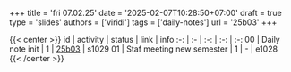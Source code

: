 +++
title = 'fri 07.02.25'
date = '2025-02-07T10:28:50+07:00'
draft = true
type = 'slides'
authors = ['viridi']
tags = ['daily-notes']
url = '25b03'
+++

{{< center >}}
id | activity | status | link | info
:-: | :- | :-: | :-: | :-:
00 | Daily note init                 | 1 | [25b03](/rusn/25b03) | s1029
01 | Staf meeting new semester       | 1 | - | e1028
{{< /center >}}
